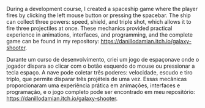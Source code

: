During a development course, I created a spaceship game where the player fires by clicking the left mouse button or pressing the spacebar. The ship can collect three powers: speed, shield, and triple shot, which allows it to fire three projectiles at once. These mechanics provided practical experience in animations, interfaces, and programming, and the complete game can be found in my repository: https://danillodamian.itch.io/galaxy-shooter.



Durante um curso de desenvolvimento, criei um jogo de espaçonave onde o jogador dispara ao clicar com o botão esquerdo do mouse ou pressionar a tecla espaço. A nave pode coletar três poderes: velocidade, escudo e tiro triplo, que permite disparar três projéteis de uma vez. Essas mecânicas proporcionaram uma experiência prática em animações, interfaces e programação, e o jogo completo pode ser encontrado em meu repositório: https://danillodamian.itch.io/galaxy-shooter.
